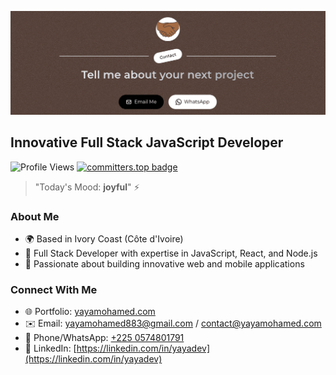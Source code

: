 [![hero](./hero.png?raw=true)](https://yayamohamed.com)

## Innovative Full Stack JavaScript Developer

![Profile Views](https://komarev.com/ghpvc/?username=yaya12085&color=brightgreen) [![committers.top badge](https://user-badge.committers.top/ivory_coast_public/Yaya12085.svg)](https://user-badge.committers.top/ivory_coast_public/Yaya12085)

> "Today's Mood: **joyful**" ⚡

### About Me
* 🌍 Based in Ivory Coast (Côte d'Ivoire)
* 💼 Full Stack Developer with expertise in JavaScript, React, and Node.js
* 🚀 Passionate about building innovative web and mobile applications

### Connect With Me
* 🌐 Portfolio: [yayamohamed.com](https://yayamohamed.com)
* ✉️ Email: [yayamohamed883@gmail.com](mailto:yayamohamed883@gmail.com) / [contact@yayamohamed.com](mailto:contact@yayamohamed.com)
* 📱 Phone/WhatsApp: [+225 0574801791](tel:+2250574801791)
* 🔗 LinkedIn: [https://linkedin.com/in/yayadev](https://linkedin.com/in/yayadev)
